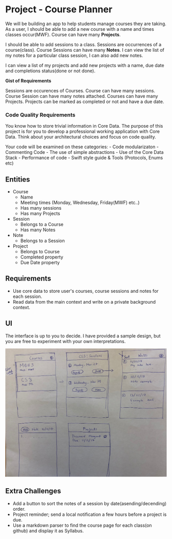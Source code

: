 # Project - Course Planner

We will be building an app to help students manage courses they are taking.
As a user, I should be able to add a new course with a name and times classes occur(MWF). Course can have many **Projects**.

I should be able to add sessions to a class. Sessions are occurrences of a course(class).
Course Sessions can have many **Notes**. I can view the list of my notes for a particular class session, I can also add new notes.

I can view a list of my projects and add new projects with a name, due date and completions status(done or not done).


**Gist of Requirements**

Sessions are occurences of Courses.
Course can have many sessions. 
Course Session can have many notes attached.
Courses can have many Projects.
Projects can be marked as completed or not and have a due date.


### Code Quality Requirements

You know how to store trivial information in Core Data. The purpose of this project is for you to develop a professional working application with Core Data. Think about your architectural choices and focus on code quality. 

Your code will be examined on these categories:
    - Code modularizaton
    - Commenting Code
    - The use of simple abstractions
    - Use of the Core Data Stack
    - Performance of code
    - Swift style guide & Tools (Protocols, Enums etc)

## Entities
- Course
    - Name
    - Meeting times (Monday, Wednesday, Friday(MWF) etc..)
    - Has many sessions
    - Has many Projects
- Session
    - Belongs to a Course
    - Has many Notes
- Note
    - Belongs to a Session
- Project
    - Belongs to Course
    - Completed property
    - Due Date property

## Requirements

- Use core data to store user's courses, course sessions and notes for each session.
- Read data from the main context and write on a private background context.

## UI

The interface is up to you to decide. I have provided a sample design, but you are free to experiment with your own interpretations.

![Sketch](sk.jpg)

## Extra Challenges

- Add a button to sort the notes of a session by date(asending/decending) order.
- Project reminder; send a local notification a few hours before a project is due.
- Use a markdown parser to find the course page for each class(on github) and display it as Syllabus.